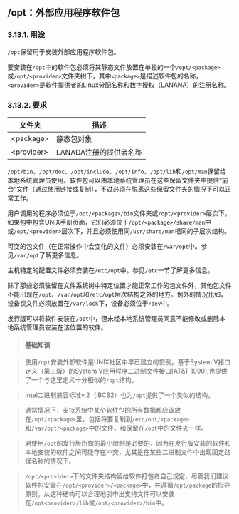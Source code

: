 ## /opt：外部应用程序软件包

### 3.13.1. 用途
`/opt`保留用于安装外部应用程序软件包。

要安装在`/opt`中的软件包必须将其静态文件放置在单独的一个`/opt/<package>`或`/opt/<provider>`文件夹树下，其中`<package>`是描述软件包的名称，`<provider>`是软件提供者的Linux分配名称和数字授权（LANANA）的注册名称。

### 3.13.2. 要求

文件夹	|描述
--------|-------------------------------
&lt;package&gt;	|静态包对象
&lt;provider&gt;	|LANADA注册的提供者名称

`/opt/bin`、`/opt/doc`、`/opt/include`、`/opt/info`、`/opt/lib`和`/opt/man`保留给本地系统管理员使用。软件包可以由本地系统管理员在这些保留文件夹中提供“前台”文件（通过使用链接或复制），不过必须在脱离这些保留文件夹的情况下可以正常工作。

用户调用的程序必须位于`/opt/<package>/bin`文件夹或`/opt/<provider>`层次下。如果包中包含UNIX手册页面，它们必须位于`/opt/<package>/share/man`中或`/opt/<provider>`层次下，并且必须使用同`/usr/share/man`相同的子层次结构。

可变的包文件（在正常操作中会变化的文件）必须安装在`/var/opt`中。参见`/var/opt`了解更多信息。

主机特定的配置文件必须安装在`/etc/opt`中。参见`/etc`一节了解更多信息。

除了那些必须驻留在文件系统树中特定位置才能正常工作的包文件外，其他包文件不能出现在`/opt`、`/var/opt`和`/etc/opt`层次结构之外的地方。例外的情况比如，设备锁文件必须放置在`/var/lock`下，设备必须位于`/dev`中。

发行版可以将软件安装在`/opt`中，但未经本地系统管理员同意不能修改或删除本地系统管理员安装在该位置的软件。

> #### 基础知识

> 使用`/opt`安装外部软件是UNIX社区中早已建立的惯例。基于System V接口定义（第三版）的System V应用程序二进制文件接口[AT&T 1990],也提供了一个与这里定义十分相似的`/opt`结构。

> Intel二进制兼容标准v.2（iBCS2）也为`/opt`提供了一个类似的结构。

> 通常情况下，支持系统中某个软件包的所有数据都应该放在`/opt/<package>`里，包括将要复制到`/etc/opt/<package>`和`/var/opt/<package>`中的文件，和保留在`/opt`中的文件夹一样。

> 对使用`/opt`的发行版所做的最小限制是必要的，因为在发行版安装的软件和本地安装的软件之间可能存在冲突，尤其是在某些二进制文件中出现固定路径名称的情况下。

> `/opt/<provider>`下的文件夹结构留给软件打包者自己规定，尽管我们建议软件包安装在`/opt/<provider>/<package>`中，并遵循`/opt/package`的指导原则。从这种结构可以合理地引申出支持文件可以安装在`/opt<provider>/lib`或`/opt/<provider>/bin`中。

